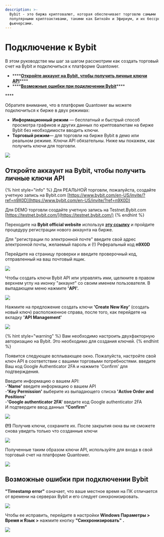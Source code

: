 ```yaml
---
description: >-
  Bybit - это биржа криптовалют, которая обеспечивает торговлю самыми
  популярными криптоактивами, такими как Биткойн и Эфириум, и их бессрочными
  фьючерсами.
---
```


# Подключение к Bybit

В этом руководстве мы шаг за шагом рассмотрим как создать торговый счет на Bybit и подключиться к платформе Quantower.



* \*\*\*\*[**Откройте аккаунт на Bybit, чтобы получить личные ключи API**](connection-to-bybit.md#otkroite-akkaunt-na-bybit-chtoby-poluchit-lichnye-klyuchi-api)\*\*\*\*
* \*\*\*\*[**Возможные ошибки при подключении Bybit**](connection-to-bybit.md#vozmozhnye-oshibki-pri-podklyuchenii-bybit)\*\*\*\*

\*\*\*\*

Обратите внимание, что в платформе Quantower вы можете подключиться к бирже в двух режимах:

* **Информационный режим** — бесплатный и быстрый способ просмотра графиков и других данных по криптовалютам на бирже Bybit без необходимости вводить ключи.
* **Торговый режим**— для торговли на бирже Bybit в демо или реальном режиме. Ключи API обязательны. Ниже мы покажем, как получить ключи для торговли.

![](../.gitbook/assets/podklyuchenie-baibit.gif)

## Откройте аккаунт на Bybit, чтобы получить личные ключи API

{% hint style="info" %}
Для РЕАЛЬНОЙ торговли, пожалуйста, создайте учетную запись на Bybit.com [https://www.bybit.com/en-US/invite/?ref=n9X0D](https://www.bybit.com/en-US/invite/?ref=n9X0D)

Для DEMO торговли создайте учетную запись на Testnet.Bybit.com [https://testnet.bybit.com/](https://testnet.bybit.com/)
{% endhint %}

Переходите на **Bybit official website** используя [**эту ссылку**](https://www.bybit.com/en-US/invite?ref=n9X0D) и пройдите процедуру регистрации нового аккаунта на бирже.

Для "регистрации по электронной почте" введите свой адрес электронной почты, желаемый пароль и \(!\) Реферальный код **n9X0D**

Перейдите на страницу проверки и введите проверочный код, отправленный на ваш почтовый ящик.

![](../.gitbook/assets/image%20%2882%29.png)

Чтобы создать ключи Bybit API или управлять ими, щелкните в правом верхнем углу на иконку "аккаунт" со своим именем пользователя. В выпадающем меню нажмите **'API'.**

![](../.gitbook/assets/image%20%2883%29.png)

Нажмите на предложение создать ключи **'Create New Key'** \(создать новый ключ\) расположенное справа, после того, как перейдете на вкладку  **'API Management'** 

![](../.gitbook/assets/image%20%2886%29.png)

{% hint style="warning" %}
Вам необходимо настроить двухфакторную авторизацию на Bybit. Это необходимо для создания ключей.
{% endhint %}

Появится следующее всплывающее окно. Пожалуйста, настройте свой ключ API в соответствии с вашими торговыми потребностями. введите Ваш код Google Authenticator 2FA и нажмите  'Confirm' для подтверждения.

Введите информацию о вашем API:  
-**'Name'** введите информацию о вашем API  
-**'Key Permission'**  выберите из выпадающего списка  **'Active Order and Positions'**   
-**'Google authenticator 2FA'** введите код Google authenticator 2FA   
И подтвердите ввод данных **“Confirm”**

![](../.gitbook/assets/image%20%2885%29.png)

**\(!!\)** Получив ключи, сохраните их. После закрытия окна вы не сможете снова увидеть только что созданные ключи  

![](../.gitbook/assets/image%20%2884%29.png)

Полученные таким образом ключи API, используйте для входа в свой торговый счет на платформе Quantower.

![](../.gitbook/assets/api-key-bybit.gif)

## Возможные ошибки при подключении Bybit

**"Timestamp error"** означает, что ваше местное время на ПК отличается от времени на серверах Bybit и его следует синхронизировать.

![](../.gitbook/assets/image%20%2881%29.png)

Чтобы ее исправить, перейдите в настройки **Windows Параметры &gt; Время и Язык &gt;**  нажмите кнопку **"Синхронизировать"** **.**

![](../.gitbook/assets/sinkhronizaciya.jpg)


